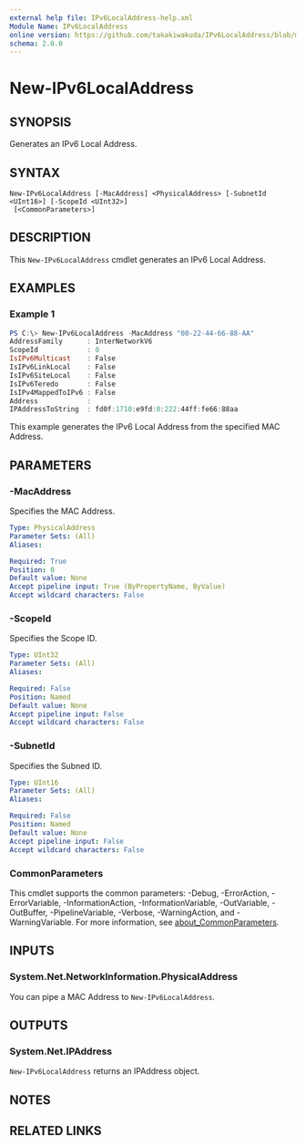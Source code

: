 ```yaml
---
external help file: IPv6LocalAddress-help.xml
Module Name: IPv6LocalAddress
online version: https://github.com/takakiwakuda/IPv6LocalAddress/blob/main/docs/New-IPv6LocalAddress.md
schema: 2.0.0
---
```


# New-IPv6LocalAddress

## SYNOPSIS
Generates an IPv6 Local Address.

## SYNTAX

```
New-IPv6LocalAddress [-MacAddress] <PhysicalAddress> [-SubnetId <UInt16>] [-ScopeId <UInt32>]
 [<CommonParameters>]
```

## DESCRIPTION
This `New-IPv6LocalAddress` cmdlet generates an IPv6 Local Address.

## EXAMPLES

### Example 1
```powershell
PS C:\> New-IPv6LocalAddress -MacAddress "00-22-44-66-88-AA"
AddressFamily      : InterNetworkV6
ScopeId            : 0
IsIPv6Multicast    : False
IsIPv6LinkLocal    : False
IsIPv6SiteLocal    : False
IsIPv6Teredo       : False
IsIPv4MappedToIPv6 : False
Address            :
IPAddressToString  : fd0f:1710:e9fd:0:222:44ff:fe66:88aa
```

This example generates the IPv6 Local Address from the specified MAC Address.

## PARAMETERS

### -MacAddress
Specifies the MAC Address.

```yaml
Type: PhysicalAddress
Parameter Sets: (All)
Aliases:

Required: True
Position: 0
Default value: None
Accept pipeline input: True (ByPropertyName, ByValue)
Accept wildcard characters: False
```

### -ScopeId
Specifies the Scope ID.

```yaml
Type: UInt32
Parameter Sets: (All)
Aliases:

Required: False
Position: Named
Default value: None
Accept pipeline input: False
Accept wildcard characters: False
```

### -SubnetId
Specifies the Subned ID.

```yaml
Type: UInt16
Parameter Sets: (All)
Aliases:

Required: False
Position: Named
Default value: None
Accept pipeline input: False
Accept wildcard characters: False
```

### CommonParameters
This cmdlet supports the common parameters: -Debug, -ErrorAction, -ErrorVariable, -InformationAction, -InformationVariable, -OutVariable, -OutBuffer, -PipelineVariable, -Verbose, -WarningAction, and -WarningVariable. For more information, see [about_CommonParameters](http://go.microsoft.com/fwlink/?LinkID=113216).

## INPUTS

### System.Net.NetworkInformation.PhysicalAddress

You can pipe a MAC Address to `New-IPv6LocalAddress`.

## OUTPUTS

### System.Net.IPAddress

`New-IPv6LocalAddress` returns an IPAddress object.

## NOTES

## RELATED LINKS
